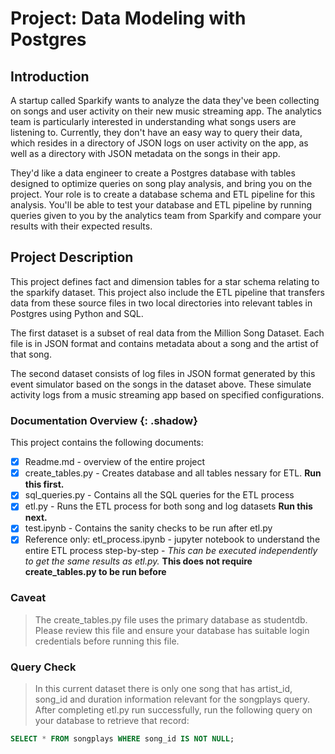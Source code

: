 
# Project: Data Modeling with Postgres

## Introduction
A startup called Sparkify wants to analyze the data they've been collecting on songs and user activity on their new music streaming app. The analytics team is particularly interested in understanding what songs users are listening to. Currently, they don't have an easy way to query their data, which resides in a directory of JSON logs on user activity on the app, as well as a directory with JSON metadata on the songs in their app.

They'd like a data engineer to create a Postgres database with tables designed to optimize queries on song play analysis, and bring you on the project. Your role is to create a database schema and ETL pipeline for this analysis. You'll be able to test your database and ETL pipeline by running queries given to you by the analytics team from Sparkify and compare your results with their expected results.

## Project Description
This project defines fact and dimension tables for a star schema relating to the sparkify dataset. This project also include the ETL pipeline that transfers data from these source files in two local directories into relevant tables in Postgres using Python and SQL.

The first dataset is a subset of real data from the Million Song Dataset. Each file is in JSON format and contains metadata about a song and the artist of that song. 

The second dataset consists of log files in JSON format generated by this event simulator based on the songs in the dataset above. These simulate activity logs from a music streaming app based on specified configurations.

### Documentation Overview {: .shadow}
This project contains the following documents: 
* [x] Readme.md - overview of the entire project
* [x] create_tables.py - Creates database and all tables nessary for ETL. **Run this first.**
* [x] sql_queries.py - Contains all the SQL queries for the ETL process
* [x] etl.py - Runs the ETL process for both song and log datasets **Run this next.**
* [x] test.ipynb - Contains the sanity checks to be run after etl.py
* [x] Reference only: etl_process.ipynb - jupyter notebook to understand the entire ETL process step-by-step - *This can be executed independently to get the same results as etl.py.* **This does not require create_tables.py to be run before**

### Caveat
> The create_tables.py file uses the primary database as studentdb. Please review this file and ensure your database has suitable login credentials before running this file. 

### Query Check 
>In this current dataset there is only one song that has artist_id, song_id and duration information relevant for the songplays query. After completing etl.py run successfully, run the following query on your database to retrieve that record: 

```SQL 
SELECT * FROM songplays WHERE song_id IS NOT NULL; 
```







